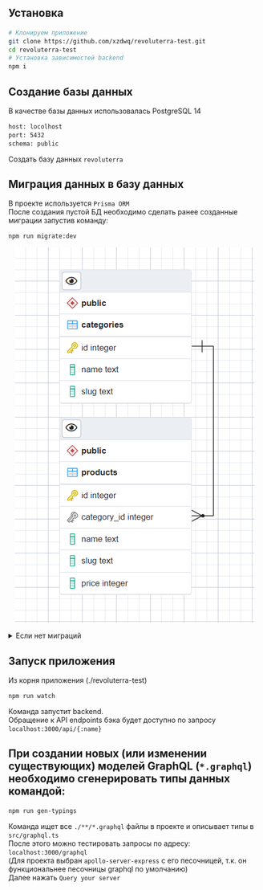 ## Установка

```bash
# Клонируем приложение
git clone https://github.com/xzdwq/revoluterra-test.git
cd revoluterra-test
# Установка зависимостей backend
npm i
```

## Создание базы данных
В качестве базы данных использовалась PostgreSQL 14
```bash
host: locolhost
port: 5432
schema: public
```
Создать базу данных `revoluterra`  

## Миграция данных в базу данных
В проекте используется `Prisma ORM`  
После создания пустой БД необходимо сделать ранее созданные миграции запустив команду:  
```bash
npm run migrate:dev
```
<p align="center">
  <img src="assets/ER.png">
</p>

<details>
  <summary>Если нет миграций</summary>
  <p>
  Если миграций нет (в `./prisma/` нет папки `migrations`), то необходимо их создать:  
  1. Опишите будущие таблицы в `./prisma/schema.prisma`  
  2. Проинициализируйте миграцию  
  ```bush
  npm run migrate:dev:create
  ```  
  (это создаст файл миграции, но не применит его)  
  3. Откройте созданный `migration.sql` файл из вновь созданной миграции (`./prisma/migrations/{num}_{name}/migration.sql`)  
  4. Допишите/измените свои исполняемые SQL запросы, например  
  ```bush
  INSERT INTO "Post" ("title", "content", "published", "authorId") VALUES
    ('test title', 'test text', true, 2);
  ```    
  5. Примените миграцию  
  ```bush
  npm run migrate:dev
  ```  
  6. В результате создадуться таблицы и вставятся данные в БД  
  </p>
</details>

## Запуск приложения
Из корня приложения (./revoluterra-test)
```bash
npm run watch
```
Команда запустит backend.  
Обращение к API endpoints бэка будет доступно по запросу `localhost:3000/api/{:name}`  

## При создании новых (или изменении существующих) моделей GraphQL (`*.graphql`) необходимо сгенерировать типы данных командой:
```bash
npm run gen-typings
```
Команда ищет все `./**/*.graphql` файлы в проекте и описывает типы в `src/graphql.ts`  
После этого можно тестировать запросы по адресу:  
`localhost:3000/graphql`  
(Для проекта выбран `apollo-server-express` с его песочницей, т.к. он функциональнее песочницы graphql по умолчанию)  
Далее нажать `Query your server`  